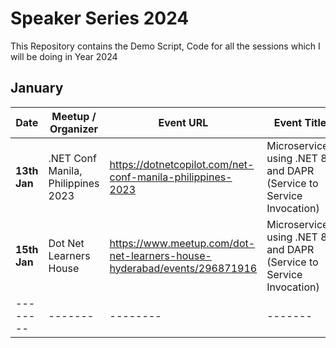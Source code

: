 # Speaker Series 2024

This Repository contains the Demo Script, Code for all the sessions which I will be doing in Year 2024

## January

| Date    | Meetup / Organizer | Event URL | Event Title |
| -------- | ------- | -------- | ------- |
| **13th Jan** | .NET Conf Manila, Philippines 2023 | <https://dotnetcopilot.com/net-conf-manila-philippines-2023> | Microservices using .NET 8, and DAPR (Service to Service Invocation) |
| **15th Jan** | Dot Net Learners House | <https://www.meetup.com/dot-net-learners-house-hyderabad/events/296871916> | Microservices using .NET 8, and DAPR (Service to Service Invocation) |
| -------- | ------- | -------- | ------- |


<!-- > 1. **13th Jan** | .NET Conf Manila, Philippines 2023 | <https://dotnetcopilot.com/net-conf-manila-philippines-2023> | Microservices using .NET 8, and DAPR (Service to Service Invocation)
> 1. **15th Jan** | Dot Net Learners House | <https://www.meetup.com/dot-net-learners-house-hyderabad/events/296871916> | Microservices using .NET 8, and DAPR (Service to Service Invocation) -->
